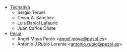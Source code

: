 - [Tecnativa](https://www.tecnativa.com)
  - Sergio Teruel
  - César A. Sánchez
  - Luis Daniel Lafaurie
  - Juan Carlos Oñate
- [Pesol](https://www.pesol.es)
  - Angel Moya Pardo \<<angel.moya@pesol.es>\>
  - Antonio J Rubio Lorente \<<antonio.rubio@pesol.es>\>
